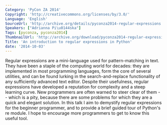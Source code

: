 ```yaml
---
Category: 'PyCon ZA 2014'
Copyright: 'http://creativecommons.org/licenses/by/3.0/'
Language: 'English'
SourceUrl: 'http://archive.org/details/pyconza2014-regular-expressions'
Speakers: ["Adrianna Pi\u0144ska"]
Tags: [pyconza, pyconza2014]
ThumbnailUrl: 'http://archive.org/download/pyconza2014-regular-expressions/pyconza2014-regular-expressions.thumbs/9%20A%20An%20introduction%20to%20regular%20expressions%20in%20Python-_001410.jpg'
Title: 'An introduction to regular expressions in Python'
date: '2014-10-03'
---
```

Regular expressions are a mini-language used for pattern-matching in text. They have been a staple of the computing world for decades: they are implemented in most programming languages, form the core of several utilities, and can be found lurking in the search-and-replace functionality of any sufficiently advanced text editor.
Despite their usefulness, regular expressions have developed a reputation for complexity and a steep learning curve. New programmers are often warned to steer clear of them -- which is a pity, because there are some problems for which they are a quick and elegant solution.
In this talk I aim to demystify regular expressions for the beginner programmer, and to provide a brief guided tour of Python's re module. I hope to encourage more programmers to get to know this useful tool.